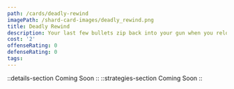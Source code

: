 ```yaml
---
path: /cards/deadly-rewind
imagePath: /shard-card-images/deadly_rewind.png
title: Deadly Rewind
description: Your last few bullets zip back into your gun when you reload.
cost: '2'
offenseRating: 0
defenseRating: 0
tags:
---
```

::details-section
Coming Soon
::
::strategies-section
Coming Soon
::